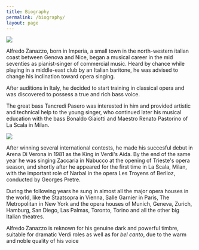 ```yaml
---
title: Biography
permalink: /biography/
layout: page
---
```

<img class="img-fluid" src="{{ relative.url }}/assets/images/about-header.jpg">

Alfredo Zanazzo, born in Imperia, a small town in the north-western italian coast between Genova and Nice, began a musical career in the mid seventies as pianist-singer of commercial music. Heard by chance while playing in a middle-east club by an Italian baritone, he was advised to change his inclination toward opera singing.

After auditions in Italy, he decided to start training in classical opera and was discovered to possess a true and rich bass voice.

The great bass Tancredi Pasero was interested in him and provided artistic and technical help to the young singer, who continued later his musical education with the bass Bonaldo Giaiotti  and Maestro Renato Pastorino of La Scala in Milan. 

<img class="img-fluid" src="{{ relative.url }}/assets/images/bonaldo.jpg">

After winning several international contests, he made his succesful debut in Arena Di Verona in 1981 as the King in Verdi's Aida. By the end of the same year he was singing Zaccaria in Nabucco at the opening of Trieste's opera season, and shortly after he appeared for the first time in La Scala, Milan, with the important role of Narbal in the opera Les Troyens of Berlioz, conducted by Georges Pretre.

During the following years he sung in almost all the major opera houses in the world, like the Staatsopra in Vienna, Salle Garnier in Paris, The Metropolitan in New York and the opera houses of Munich, Geneva, Zurich, Hamburg, San Diego, Las Palmas, Toronto, Torino and all the other big Italian theatres.

Alfredo Zanazzo is reknown for his genuine dark and powerful timbre, suitable for dramatic Verdi roles as well as for *bel canto*, due to the warm and noble quality of his voice